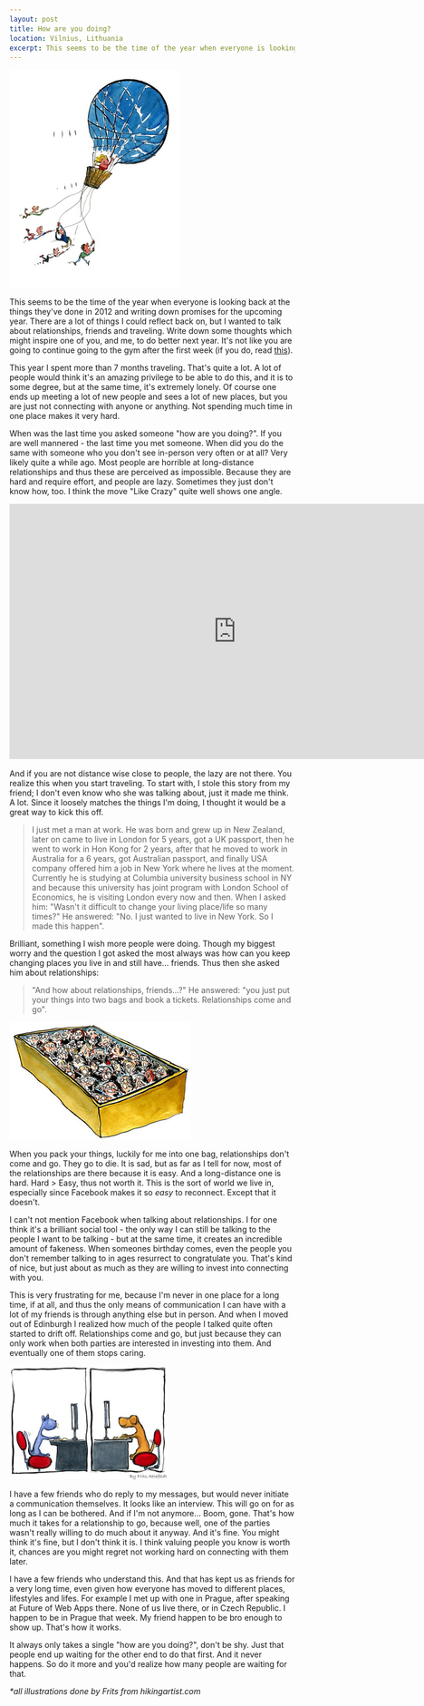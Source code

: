 ```yaml
---
layout: post
title: How are you doing?
location: Vilnius, Lithuania
excerpt: This seems to be the time of the year when everyone is looking back at the things they've done in 2012 and writing down promises for the upcoming year. There are a lot of things I could reflect back on, but I wanted to talk about relationships, friends and traveling. Write down some thoughts which might inspire one of you, and me, to do better next year. It's not like you are going to continue going to the gym after the first week (if you do, read this).
---
```


<img src="/blog/images/friends-follow.jpg" alt="" class="right" />

This seems to be the time of the year when everyone is looking back at the things they've done in 2012 and writing down promises for the upcoming year. There are a lot of things I could reflect back on, but I wanted to talk about relationships, friends and traveling. Write down some thoughts which might inspire one of you, and me, to do better next year. It's not like you are going to continue going to the gym after the first week (if you do, read [this](http://archive.mensjournal.com/everything-you-know-about-fitness-is-a-lie/)).

This year I spent more than 7 months traveling. That's quite a lot. A lot of people would think it's an amazing privilege to be able to do this, and it is to some degree, but at the same time, it's extremely lonely. Of course one ends up meeting a lot of new people and sees a lot of new places, but you are just not connecting with anyone or anything. Not spending much time in one place makes it very hard.

When was the last time you asked someone "how are you doing?". If you are well mannered - the last time you met someone. When did you do the same with someone who you don't see in-person very often or at all? Very likely quite a while ago. Most people are horrible at long-distance relationships and thus these are perceived as impossible. Because they are hard and require effort, and people are lazy. Sometimes they just don't know how, too. I think the move "Like Crazy" quite well shows one angle.

<iframe width="800" height="450" src="http://www.youtube.com/embed/r-ZV-bwZmBw" frameborder="0" allowfullscreen="allowfullscreen">    </iframe>

And if you are not distance wise close to people, the lazy are not there. You realize this when you start traveling. To start with, I stole this story from my friend; I don't even know who she was talking about, just it made me think. A lot. Since it loosely matches the things I'm doing, I thought it would be a great way to kick this off.

> I just met a man at work. He was born and grew up in New Zealand, later on came to live in London for 5 years, got a UK passport, then he went to work in Hon Kong for 2 years, after that he moved to work in Australia for a 6 years, got Australian passport, and finally USA company offered him a job in New York where he lives at the moment. Currently he is studying at Columbia university business school in NY and because this university has joint program with London School of Economics, he is visiting London every now and then. When I asked him: "Wasn't it difficult to change your living place/life so many times?" He answered: "No. I just wanted to live in New York. So I made this happen".

Brilliant, something I wish more people were doing. Though my biggest worry and the question I got asked the most always was how can you keep changing places you live in and still have... friends. Thus then she asked him about relationships:

> "And how about relationships, friends...?" He answered: "you just put your things into two bags and book a tickets. Relationships come and go".

<img src="/blog/images/people-in-a-box.jpg" alt="" class="right" />

When you pack your things, luckily for me into one bag, relationships don't come and go. They go to die. It is sad, but as far as I tell for now, most of the relationships are there because it is easy. And a long-distance one is hard. Hard > Easy, thus not worth it. This is the sort of world we live in, especially since Facebook makes it so *easy* to reconnect. Except that it doesn't.

I can't not mention Facebook when talking about relationships. I for one think it's a brilliant social tool - the only way I can still be talking to the people I want to be talking - but at the same time, it creates an incredible amount of fakeness. When someones birthday comes, even the people you don't remember talking to in ages resurrect to congratulate you. That's kind of nice, but just about as much as they are willing to invest into connecting with you.

This is very frustrating for me, because I'm never in one place for a long time, if at all, and thus the only means of communication I can have with a lot of my friends is through anything else but in person. And when I moved out of Edinburgh I realized how much of the people I talked quite often started to drift off. Relationships come and go, but just because they can only work when both parties are interested in investing into them. And eventually one of them stops caring.

<img src="/blog/images/cat-dog-computer-chat.jpg" alt="" class="left" />

I have a few friends who do reply to my messages, but would never initiate a communication themselves. It looks like an interview. This will go on for as long as I can be bothered. And if I'm not anymore... Boom, gone. That's how much it takes for a relationship to go, because well, one of the parties wasn't really willing to do much about it anyway. And it's fine. You might think it's fine, but I don't think it is. I think valuing people you know is worth it, chances are you might regret not working hard on connecting with them later.

I have a few friends who understand this. And that has kept us as friends for a very long time, even given how everyone has moved to different places, lifestyles and lifes. For example I met up with one in Prague, after speaking at Future of Web Apps there. None of us live there, or in Czech Republic. I happen to be in Prague that week. My friend happen to be bro enough to show up. That's how it works.

It always only takes a single "how are you doing?", don't be shy. Just that people end up waiting for the other end to do that first. And it never happens. So do it more and you'd realize how many people are waiting for that.

*\*all illustrations done by Frits from hikingartist.com*